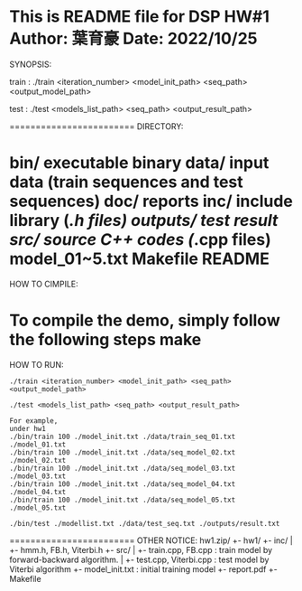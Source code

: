 This is README file for DSP HW#1
Author: 葉育豪
Date: 2022/10/25
========================
SYNOPSIS:

train :
	./train <iteration_number> <model_init_path> <seq_path> <output_model_path>

test :
	./test <models_list_path> <seq_path> <output_result_path>

========================
DIRECTORY:

bin/	   executable binary
data/    input data (train sequences and test sequences)
doc/	   reports
inc/	   include library (*.h files)
outputs/ test result
src/ 	   source C++ codes (*.cpp files)
model_01~5.txt
Makefile
README
========================
HOW TO CIMPILE:

To compile the demo, simply follow the following steps
	make
========================
HOW TO RUN:

	./train <iteration_number> <model_init_path> <seq_path> <output_model_path>

	./test <models_list_path> <seq_path> <output_result_path>

	For example,
	under hw1
	./bin/train 100 ./model_init.txt ./data/train_seq_01.txt ./model_01.txt
	./bin/train 100 ./model_init.txt ./data/seq_model_02.txt ./model_02.txt
	./bin/train 100 ./model_init.txt ./data/seq_model_03.txt ./model_03.txt
 	./bin/train 100 ./model_init.txt ./data/seq_model_04.txt ./model_04.txt
 	./bin/train 100 ./model_init.txt ./data/seq_model_05.txt ./model_05.txt
	
	./bin/test ./modellist.txt ./data/test_seq.txt ./outputs/result.txt
========================
OTHER NOTICE:
     hw1.zip/
     +- hw1/
      +- inc/
      |  +- hmm.h, FB.h, Viterbi.h
      +- src/
      |  +- train.cpp, FB.cpp      : train model by forward-backward algorithm.
      |  +- test.cpp, Viterbi.cpp   : test model by Viterbi algorithm
      +- model_init.txt                     : initial training model
      +- report.pdf
      +- Makefile